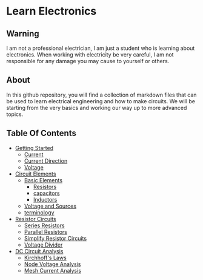 # Learn Electronics

## Warning 
I am not a professional electrician, I am just a student who is learning about electronics.
When working with electricity be very careful, I am not responsible for any damage you may cause to yourself or others. 


## About
In this github repository, you will find a collection of markdown files that can be used to learn electrical engineering and how to make circuits. We will be starting from the very basics and working our way up to more advanced topics. 
 

## Table Of Contents

- [Getting Started](/Getting%20started/Introduction.md)
  - [Current](/Getting%20started/Current.md)
  - [Current Direction](/Getting%20started/Current-direction.md)
  - [Voltage](/Getting%20started/Voltage.md)
- [Circuit Elements](/Circuit%20elements/Introduction.md)
  - [Basic Elements](/Circuit%20elements/Basic-elements.md)
    - [Resistors](/Circuit%20elements/specific/Resistors.md)
    - [capacitors](/Circuit%20elements/specific/Capacitors.md)
    - [Inductors](/Circuit%20elements/specific/Inductors.md)
  - [Voltage and Sources](/Circuit%20elements/Sources.md)
  - [terminology](Circuit%20elements/Terminology.md)
-  [Resistor Circuits](/Resistor%20circuits/Introduction.md)
   -  [Series Resistors](/Resistor%20circuits/Series-resistors.md)
   - [Parallel Resistors](/Resistor%20circuits/Parallel-resistors.md) 
   - [Simplify Resistor Circuits](/Resistor%20circuits/Simplify-resistor.md) 
   - [Voltage Divider](/Resistor%20circuits/Voltage-divider.md) 
- [DC Circuit Analysis](/DC%20circuit%20analysis/Introduction.md)
  - [Kirchhoff's Laws](/DC%20circuit%20analysis/Kirchhoff-law.md)
  - [Node Voltage Analysis](/DC%20circuit%20analysis/Node-voltage-analysis.md)
  - [Mesh Current Analysis](/DC%20circuit%20analysis/Mesh-current-analysis.md)